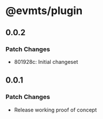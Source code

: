 # @evmts/plugin

## 0.0.2

### Patch Changes

- 801928c: Initial changeset

## 0.0.1

### Patch Changes

- Release working proof of concept
